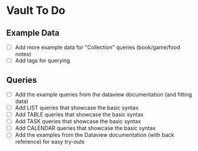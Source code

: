# Vault To Do

## Example Data
- [ ] Add more example data for "Collection" queries (book/game/food notes)
- [ ] Add tags for querying

## Queries
- [ ] Add the example queries from the dataview documentation (and fitting data)
- [ ] Add LIST queries that showcase the basic syntax
- [ ] Add TABLE queries that showcase the basic syntax
- [ ] Add TASK queries that showcase the basic syntax
- [ ] Add CALENDAR queries that showcase the basic syntax
- [ ] Add the examples from the Dataview documentation (with back reference) for easy try-outs